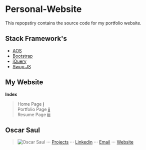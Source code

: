 # Personal-Website

This repopstiry contains the source code for my portfolio website.

## Stack Framework's

- [AOS](https://michalsnik.github.io/aos/ "AOS Libary")
- [Bootstrap](https://getbootstrap.com/ "Bootstrap Libary")
- [jQuery](https://jquery.com/ "jQuery Libary")
- [Swup JS](https://swup.js.org/ "Swup Libary")

## My Website

**Index**

> Home Page [i](https://oscarsaul.ca/)  
> Portfolio Page [ii](https://oscarsaul.ca/works)  
> Resume Page [iii](https://oscarsaul.ca/resume)  


## Oscar Saul  
>![Oscar Saul](https://i.ibb.co/yYBZGfp/adasd.jpg)
⋅⋅⋅ [Projects](https://github.com/oscarmmv) 
⋅⋅⋅ [Linkedin](https://www.linkedin.com/authwall?trk=gf&trkInfo=AQGKBkq2ZXGhaQAAAX-kiqzQ5U1qHBlr6eBxK2EfZ3p00nFwHrIUn5xyNePEekOomA8ilScbLx674AZwwPCQyWKAWfd-BMYeSufSuL4mZjUgbGAl83-1BSKJkKG3cz5AfMKMKPM=&originalReferer=https://oscarsaul.ca/&sessionRedirect=https%3A%2F%2Fwww.linkedin.com%2Fin%2Foscar-saul-96a3b7223%2F) 
⋅⋅⋅ [Email](oscarsaul.mmv@gmail.com) 
⋅⋅⋅ [Website](https://oscarsaul.ca/) 
